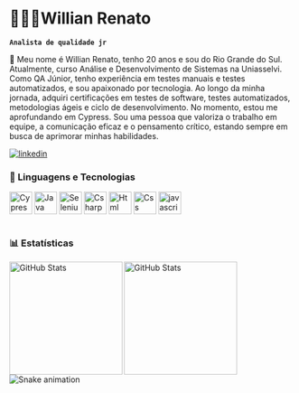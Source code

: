 # 👨🏻‍💻Willian Renato

**`Analista de qualidade jr`**

🧪 Meu nome é Willian Renato, tenho 20 anos e sou do Rio Grande do Sul. Atualmente, curso Análise e Desenvolvimento de Sistemas na Uniasselvi. Como QA Júnior, tenho experiência em testes manuais e testes automatizados, e sou apaixonado por tecnologia. Ao longo da minha jornada, adquiri certificações em testes de software, testes automatizados, metodologias ágeis e ciclo de desenvolvimento. No momento, estou me aprofundando em Cypress. Sou uma pessoa que valoriza o trabalho em equipe, a comunicação eficaz e o pensamento crítico, estando sempre em busca de aprimorar minhas habilidades.

[![linkedin](https://img.shields.io/badge/LinkedIn-0077B5?style=for-the-badge&logo=linkedin&logoColor=white)](https://www.linkedin.com/in/willian-renato-rodrigues-pereira-911b10200)

### 🤖 Linguagens e Tecnologias

<div style="display: inline_block">
 <img align="center" alt="Cypress" src="https://skillicons.dev/icons?i=cypress&theme=light" height="40" alt="cypress logo"  />
 <img align="center" alt="Java" src="https://skillicons.dev/icons?i=java&theme=light" height="40" alt="java logo"  />
  <img align="center" alt="Selenium" alt="Css" src="https://skillicons.dev/icons?i=selenium" height="40" alt="selenium logo"  />
  <img align="center" alt="Csharp" src="https://skillicons.dev/icons?i=cs" height="40" alt="csharp logo"  />
 <img align="center" alt="Html" src="https://skillicons.dev/icons?i=html" height="40" alt="html logo"  />
 <img align="center" alt="Css" src="https://skillicons.dev/icons?i=css" height="40" alt="css logo"  />
 <img align="center" alt="javascript" src="https://skillicons.dev/icons?i=js" height="40" alt="javascript logo"  />
 
 
          
</div><br/>

### 📊 Estatísticas

<p>
  <img 
    align="left" 
      alt="GitHub Stats" 
      height="200"
    src="https://github-readme-stats.vercel.app/api?username=WillianRRP&show_icons=true&theme=tokyonight&include_all_commits=true&locale=pt-br" 
  />

<img 
      align="left" 
      alt="GitHub Stats" 
      height="200"
      src="https://github-readme-stats.vercel.app/api/top-langs/?username=WillianRRP&theme=tokyonight&layout=compact&custom_title=Tecnologias&langs_count=8" 
  />

  </p>
  <img src="https://raw.githubusercontent.com/WillianRRP/WillianRRP/output/snake.svg" alt="Snake animation" />


